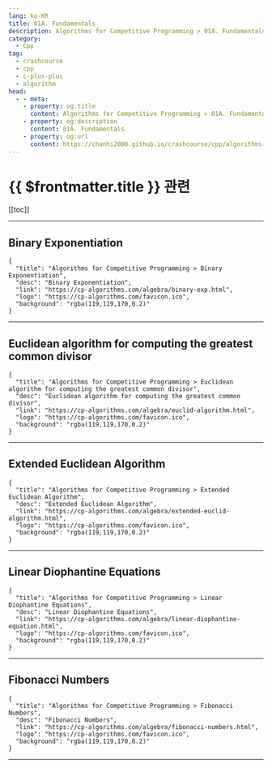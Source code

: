 ```yaml
---
lang: ko-KR
title: 01A. Fundamentals
description: Algorithms for Competitive Programming > 01A. Fundamentals
category:
  - Cpp
tag: 
  - crashcourse
  - cpp
  - c-plus-plus
  - algorithm
head:
  - - meta:
    - property: og:title
      content: Algorithms for Competitive Programming > 01A. Fundamentals
    - property: og:description
      content: 01A. Fundamentals
    - property: og:url
      content: https://chanhi2000.github.io/crashcourse/cpp/algorithms-for-competitive-programming/01-algebra/01A.html
---
```


# {{ $frontmatter.title }} 관련

[[toc]]

---

## Binary Exponentiation

```component VPCard
{
  "title": "Algorithms for Competitive Programming > Binary Exponentiation",
  "desc": "Binary Exponentiation",
  "link": "https://cp-algorithms.com/algebra/binary-exp.html",
  "logo": "https://cp-algorithms.com/favicon.ico",
  "background": "rgba(119,119,170,0.2)"
}
```

---

## Euclidean algorithm for computing the greatest common divisor

```component VPCard
{
  "title": "Algorithms for Competitive Programming > Euclidean algorithm for computing the greatest common divisor",
  "desc": "Euclidean algorithm for computing the greatest common divisor",
  "link": "https://cp-algorithms.com/algebra/euclid-algorithm.html",
  "logo": "https://cp-algorithms.com/favicon.ico",
  "background": "rgba(119,119,170,0.2)"
}
```

---

## Extended Euclidean Algorithm

```component VPCard
{
  "title": "Algorithms for Competitive Programming > Extended Euclidean Algorithm",
  "desc": "Extended Euclidean Algorithm",
  "link": "https://cp-algorithms.com/algebra/extended-euclid-algorithm.html",
  "logo": "https://cp-algorithms.com/favicon.ico",
  "background": "rgba(119,119,170,0.2)"
}
```

---

## Linear Diophantine Equations

```component VPCard
{
  "title": "Algorithms for Competitive Programming > Linear Diophantine Equations",
  "desc": "Linear Diophantine Equations",
  "link": "https://cp-algorithms.com/algebra/linear-diophantine-equation.html",
  "logo": "https://cp-algorithms.com/favicon.ico",
  "background": "rgba(119,119,170,0.2)"
}
```

---

## Fibonacci Numbers

```component VPCard
{
  "title": "Algorithms for Competitive Programming > Fibonacci Numbers",
  "desc": "Fibonacci Numbers",
  "link": "https://cp-algorithms.com/algebra/fibonacci-numbers.html",
  "logo": "https://cp-algorithms.com/favicon.ico",
  "background": "rgba(119,119,170,0.2)"
}
```

---
